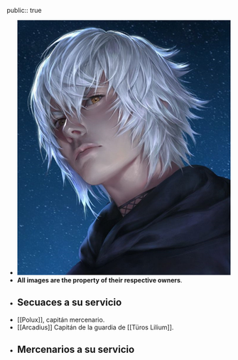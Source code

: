 public:: true

- ![WhatsApp Image 2025-02-23 at 16.25.25.jpeg](../assets/WhatsApp_Image_2025-02-23_at_16.25.25_1740340847742_0.jpeg)
- **All images are the property of their respective owners**.
- ## Secuaces a su servicio
- [[Polux]], capitán mercenario.
- [[Arcadius]] Capitán de la guardia de [[Türos Lilium]].
- ## Mercenarios a su servicio